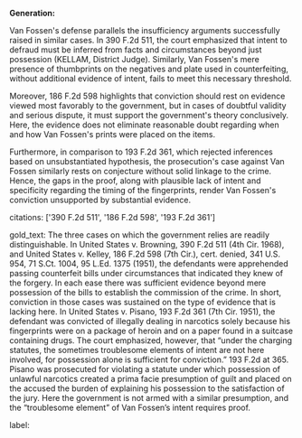 **Generation:**

Van Fossen's defense parallels the insufficiency arguments successfully raised in similar cases. In 390 F.2d 511, the court emphasized that intent to defraud must be inferred from facts and circumstances beyond just possession (KELLAM, District Judge). Similarly, Van Fossen's mere presence of thumbprints on the negatives and plate used in counterfeiting, without additional evidence of intent, fails to meet this necessary threshold.

Moreover, 186 F.2d 598 highlights that conviction should rest on evidence viewed most favorably to the government, but in cases of doubtful validity and serious dispute, it must support the government's theory conclusively. Here, the evidence does not eliminate reasonable doubt regarding when and how Van Fossen's prints were placed on the items.

Furthermore, in comparison to 193 F.2d 361, which rejected inferences based on unsubstantiated hypothesis, the prosecution's case against Van Fossen similarly rests on conjecture without solid linkage to the crime. Hence, the gaps in the proof, along with plausible lack of intent and specificity regarding the timing of the fingerprints, render Van Fossen's conviction unsupported by substantial evidence.

citations: ['390 F.2d 511', '186 F.2d 598', '193 F.2d 361']

gold_text: The three cases on which the government relies are readily distinguishable. In United States v. Browning, 390 F.2d 511 (4th Cir. 1968), and United States v. Kelley, 186 F.2d 598 (7th Cir.), cert. denied, 341 U.S. 954, 71 S.Ct. 1004, 95 L.Ed. 1375 (1951), the defendants were apprehended passing counterfeit bills under circumstances that indicated they knew of the forgery. In each ease there was sufficient evidence beyond mere possession of the bills to establish the commission of the crime. In short, conviction in those cases was sustained on the type of evidence that is lacking here. In United States v. Pisano, 193 F.2d 361 (7th Cir. 1951), the defendant was convicted of illegally dealing in narcotics solely because his fingerprints were on a package of heroin and on a paper found in a suitcase containing drugs. The court emphasized, however, that “under the charging statutes, the sometimes troublesome elements of intent are not here involved, for possession alone is sufficient for conviction.” 193 F.2d at 365. Pisano was prosecuted for violating a statute under which possession of unlawful narcotics created a prima facie presumption of guilt and placed on the accused the burden of explaining his possession to the satisfaction of the jury. Here the government is not armed with a similar presumption, and the “troublesome element” of Van Fossen’s intent requires proof.

label: 